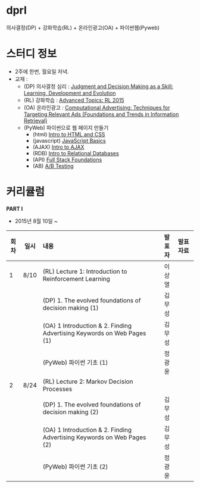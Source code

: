 # dprl
의사결정(DP) + 강화학습(RL) + 온라인광고(OA) + 파이썬웹(Pyweb)


# 스터디 정보 
* 2주에 한번, 월요일 저녁.
* 교재 : 
  - (DP) 의사결정 심리 : [Judgment and Decision Making as a Skill: Learning, Development and Evolution](http://www.amazon.com/Judgment-Decision-Making-Skill-Development/dp/1107676525)
  - (RL) 강화학습 : [Advanced Topics: RL 2015](http://www0.cs.ucl.ac.uk/staff/d.silver/web/Teaching.html)
  - (OA) 온라인광고 : [Computational Advertising: Techniques for Targeting Relevant Ads (Foundations and Trends in Information Retrieval)](http://www.amazon.com/Computational-Advertising-Techniques-Foundations-Information/dp/160198832X/)
  - (PyWeb) 파이썬으로 웹 페이지 만들기
    - (html) [Intro to HTML and CSS](https://www.udacity.com/course/intro-to-html-and-css--ud304)
    - (javascript) [JavaScript Basics](https://www.udacity.com/course/javascript-basics--ud804)
    - (AJAX) [Intro to AJAX](https://www.udacity.com/course/intro-to-ajax--ud110)
    - (RDB) [Intro to Relational Databases](https://www.udacity.com/course/intro-to-relational-databases--ud197)
    - (API) [Full Stack Foundations](https://www.udacity.com/course/full-stack-foundations--ud088)
    - (AB) [A/B Testing](https://www.udacity.com/course/ab-testing--ud257)
  

# 커리큘럼

<b>PART I</b>
* 2015년 8월 10일 ~ 

|회차| 일시| 내용                                  | 발표자  |              발표자료                    |
|--- |:---:| :-------------------------------------|:-------:|:---------------------------------------- |
| 1  |8/10  |(RL) Lecture 1: Introduction to Reinforcement Learning|이상열| |
|    |     |(DP) 1. The evolved foundations of decision making (1) |김무성| |
|    |     |(OA) 1 Introduction & 2. Finding Advertising Keywords on Web Pages (1) |김무성||
|    |     |(PyWeb) 파이썬 기초 (1) |정광윤| |
| 2  |8/24 |(RL) Lecture 2: Markov Decision Processes || |
|    |     |(DP) 1. The evolved foundations of decision making (2) |김무성| |
|    |     |(OA) 1 Introduction & 2. Finding Advertising Keywords on Web Pages (2) | 김무성 |   |
|    |     |(PyWeb) 파이썬 기초 (2)         | 정광윤 |   |
